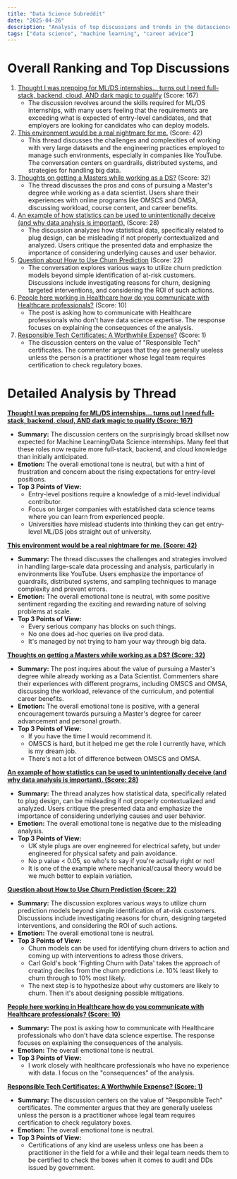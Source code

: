 ```yaml
---
title: "Data Science Subreddit"
date: "2025-04-26"
description: "Analysis of top discussions and trends in the datascience subreddit"
tags: ["data science", "machine learning", "career advice"]
---
```


# Overall Ranking and Top Discussions
1.  [Thought I was prepping for ML/DS internships... turns out I need full-stack, backend, cloud, AND dark magic to qualify](https://www.reddit.com/r/datascience/comments/1k804yc/thought_i_was_prepping_for_mlds_internships_turns/) (Score: 167)
    *   The discussion revolves around the skills required for ML/DS internships, with many users feeling that the requirements are exceeding what is expected of entry-level candidates, and that employers are looking for candidates who can deploy models.
2.  [This environment would be a real nightmare for me.](https://www.reddit.com/r/datascience/comments/1k8hjp4/this_environment_would_be_a_real_nightmare_for_me/) (Score: 42)
    *   This thread discusses the challenges and complexities of working with very large datasets and the engineering practices employed to manage such environments, especially in companies like YouTube. The conversation centers on guardrails, distributed systems, and strategies for handling big data.
3.  [Thoughts on getting a Masters while working as a DS?](https://www.reddit.com/r/datascience/comments/1k87wnq/thoughts_on_getting_a_masters_while_working_as_a/) (Score: 32)
    *   The thread discusses the pros and cons of pursuing a Master's degree while working as a data scientist. Users share their experiences with online programs like OMSCS and OMSA, discussing workload, course content, and career benefits.
4.  [An example of how statistics can be used to unintentionally deceive (and why data analysis is important).](https://www.reddit.com/r/2westerneurope4u/comments/1k78yjt/comment/mp2mlra/?utm_source=share&utm_medium=web3x&utm_name=web3xcss&utm_term=1&utm_content=share_button) (Score: 28)
    *   The discussion analyzes how statistical data, specifically related to plug design, can be misleading if not properly contextualized and analyzed. Users critique the presented data and emphasize the importance of considering underlying causes and user behavior.
5.  [Question about How to Use Churn Prediction](https://www.reddit.com/r/datascience/comments/1k80mxy/question_about_how_to_use_churn_prediction/) (Score: 22)
    *   The conversation explores various ways to utilize churn prediction models beyond simple identification of at-risk customers. Discussions include investigating reasons for churn, designing targeted interventions, and considering the ROI of such actions.
6.  [People here working in Healthcare how do you communicate with Healthcare professionals?](https://www.reddit.com/r/datascience/comments/1k89ohp/people_here_working_in_healthcare_how_do_you/) (Score: 10)
    *   The post is asking how to communicate with Healthcare professionals who don't have data science expertise. The response focuses on explaining the consequences of the analysis.
7.  [Responsible Tech Certificates: A Worthwhile Expense?](https://www.reddit.com/r/datascience/comments/1k7xi9g/responsible_tech_certificates_a_worthwhile_expense/) (Score: 1)
    *   The discussion centers on the value of "Responsible Tech" certificates. The commenter argues that they are generally useless unless the person is a practitioner whose legal team requires certification to check regulatory boxes.

# Detailed Analysis by Thread
**[Thought I was prepping for ML/DS internships... turns out I need full-stack, backend, cloud, AND dark magic to qualify (Score: 167)](https://www.reddit.com/r/datascience/comments/1k804yc/thought_i_was_prepping_for_mlds_internships_turns/)**
*  **Summary:** The discussion centers on the surprisingly broad skillset now expected for Machine Learning/Data Science internships. Many feel that these roles now require more full-stack, backend, and cloud knowledge than initially anticipated.
*  **Emotion:** The overall emotional tone is neutral, but with a hint of frustration and concern about the rising expectations for entry-level positions.
*  **Top 3 Points of View:**
    *   Entry-level positions require a knowledge of a mid-level individual contributor.
    *   Focus on larger companies with established data science teams where you can learn from experienced people.
    *   Universities have mislead students into thinking they can get entry-level ML/DS jobs straight out of university.

**[This environment would be a real nightmare for me. (Score: 42)](https://www.reddit.com/r/datascience/comments/1k8hjp4/this_environment_would_be_a_real_nightmare_for_me/)**
*  **Summary:** The thread discusses the challenges and strategies involved in handling large-scale data processing and analysis, particularly in environments like YouTube. Users emphasize the importance of guardrails, distributed systems, and sampling techniques to manage complexity and prevent errors.
*  **Emotion:** The overall emotional tone is neutral, with some positive sentiment regarding the exciting and rewarding nature of solving problems at scale.
*  **Top 3 Points of View:**
    *   Every serious company has blocks on such things.
    *   No one does ad-hoc queries on live prod data.
    *   It's managed by not trying to ham your way through big data.

**[Thoughts on getting a Masters while working as a DS? (Score: 32)](https://www.reddit.com/r/datascience/comments/1k87wnq/thoughts_on_getting_a_masters_while_working_as_a/)**
*  **Summary:** The post inquires about the value of pursuing a Master's degree while already working as a Data Scientist. Commenters share their experiences with different programs, including OMSCS and OMSA, discussing the workload, relevance of the curriculum, and potential career benefits.
*  **Emotion:** The overall emotional tone is positive, with a general encouragement towards pursuing a Master's degree for career advancement and personal growth.
*  **Top 3 Points of View:**
    *   If you have the time I would recommend it.
    *   OMSCS is hard, but it helped me get the role I currently have, which is my dream job.
    *   There's not a lot of difference between OMSCS and OMSA.

**[An example of how statistics can be used to unintentionally deceive (and why data analysis is important). (Score: 28)](https://www.reddit.com/r/2westerneurope4u/comments/1k78yjt/comment/mp2mlra/?utm_source=share&utm_medium=web3x&utm_name=web3xcss&utm_term=1&utm_content=share_button)**
*  **Summary:** The thread analyzes how statistical data, specifically related to plug design, can be misleading if not properly contextualized and analyzed. Users critique the presented data and emphasize the importance of considering underlying causes and user behavior.
*  **Emotion:** The overall emotional tone is negative due to the misleading analysis.
*  **Top 3 Points of View:**
    *   UK style plugs are over engineered for electrical safety, but under engineered for physical safety and pain avoidance.
    *   No p value < 0.05, so who's to say if you're actually right or not!
    *   It is one of the example where mechanical/causal theory would be we much better to explain variation.

**[Question about How to Use Churn Prediction (Score: 22)](https://www.reddit.com/r/datascience/comments/1k80mxy/question_about_how_to_use_churn_prediction/)**
*  **Summary:** The discussion explores various ways to utilize churn prediction models beyond simple identification of at-risk customers. Discussions include investigating reasons for churn, designing targeted interventions, and considering the ROI of such actions.
*  **Emotion:** The overall emotional tone is neutral.
*  **Top 3 Points of View:**
    *   Churn models can be used for identifying churn drivers to action and coming up with interventions to adress those drivers.
    *   Carl Gold's book 'Fighting Churn with Data' takes the approach of creating deciles from the churn predictions i.e. 10% least likely to churn through to 10% most likely.
    *   The next step is to hypothesize about why customers are likely to churn. Then it's about designing possible mitigations.

**[People here working in Healthcare how do you communicate with Healthcare professionals? (Score: 10)](https://www.reddit.com/r/datascience/comments/1k89ohp/people_here_working_in_healthcare_how_do_you/)**
*  **Summary:** The post is asking how to communicate with Healthcare professionals who don't have data science expertise. The response focuses on explaining the consequences of the analysis.
*  **Emotion:** The overall emotional tone is neutral.
*  **Top 3 Points of View:**
    *   I work closely with healthcare professionals who have no experience with data. I focus on the "consequences" of the analysis.

**[Responsible Tech Certificates: A Worthwhile Expense? (Score: 1)](https://www.reddit.com/r/datascience/comments/1k7xi9g/responsible_tech_certificates_a_worthwhile_expense/)**
*  **Summary:** The discussion centers on the value of "Responsible Tech" certificates. The commenter argues that they are generally useless unless the person is a practitioner whose legal team requires certification to check regulatory boxes.
*  **Emotion:** The overall emotional tone is neutral.
*  **Top 3 Points of View:**
    *   Certifications of any kind are useless unless one has been a practitioner in the field for a while and their legal team needs them to be certified to check the boxes when it comes to audit and DDs issued by government.
